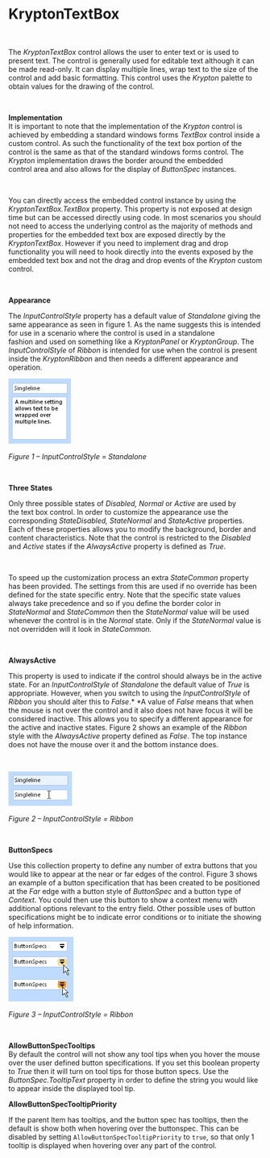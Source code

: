 # KryptonTextBox  
 

The *KryptonTextBox* control allows the user to enter text or is used to present
text. The control is generally used for editable text although it can be made
read-only. It can display multiple lines, wrap text to the size of the control
and add basic formatting. This control uses the *Krypton* palette to obtain
values for the drawing of the control.

 

**Implementation**  
It is important to note that the implementation of the *Krypton* control is
achieved by embedding a standard windows forms *TextBox* control inside a custom
control. As such the functionality of the text box portion of the control is the
same as that of the standard windows forms control. The *Krypton* implementation
draws the border around the embedded control area and also allows for the
display of *ButtonSpec* instances.

 

You can directly access the embedded control instance by using the
*KryptonTextBox.TextBox* property. This property is not exposed at design time
but can be accessed directly using code. In most scenarios you should not need
to access the underlying control as the majority of methods and properties for
the embedded text box are exposed directly by the *KryptonTextBox*. However if
you need to implement drag and drop functionality you will need to hook directly
into the events exposed by the embedded text box and not the drag and drop
events of the *Krypton* custom control.

 

**Appearance** 

The *InputControlStyle* property has a default value of *Standalone* giving the
same appearance as seen in figure 1. As the name suggests this is intended for
use in a scenario where the control is used in a standalone fashion and used
on something like a *KryptonPanel* or *KryptonGroup*. The *InputControlStyle* of
*Ribbon* is intended for use when the control is present inside the
*KryptonRibbon* and then needs a different appearance and operation.

![](KryptonTextBox1.bmp)

*Figure 1 – InputControlStyle = Standalone*

 

**Three States**

Only three possible states of *Disabled, Normal* or *Active* are used by
the text box control. In order to customize the appearance use the corresponding
*StateDisabled, StateNormal* and *StateActive* properties. Each of these
properties allows you to modify the background, border and content
characteristics. Note that the control is restricted to the *Disabled* and
*Active* states if the *AlwaysActive* property is defined as *True*.

 

To speed up the customization process an extra *StateCommon* property has been
provided. The settings from this are used if no override has been defined for
the state specific entry. Note that the specific state values always take
precedence and so if you define the border color in *StateNormal* and
*StateCommon* then the *StateNormal* value will be used whenever the control is
in the *Normal* state. Only if the *StateNormal* value is not overridden will it
look in *StateCommon.*

 

**AlwaysActive**

This property is used to indicate if the control should always be in the active
state. For an *InputControlStyle* of *Standalone* the default value of *True* is
appropriate. However, when you switch to using the *InputControlStyle* of
*Ribbon* you should alter this to *False*.* *A value of *False* means that when
the mouse is not over the control and it also does not have focus it will be
considered inactive. This allows you to specify a different appearance for the
active and inactive states. Figure 2 shows an example of the *Ribbon* style with
the *AlwaysActive* property defined as *False*. The top instance does not have
the mouse over it and the bottom instance does.

 

![](KryptonTextBox2.bmp)

*Figure 2 – InputControlStyle = Ribbon*

 

**ButtonSpecs**

Use this collection property to define any number of extra buttons that you
would like to appear at the near or far edges of the control. Figure 3 shows an
example of a button specification that has been created to be positioned at
the *Far* edge with a button style of *ButtonSpec* and a button type of
*Context*. You could then use this button to show a context menu with additional
options relevant to the entry field. Other possible uses of button
specifications might be to indicate error conditions or to initiate the showing
of help information.

![](KryptonTextBox3.bmp)

*Figure 3 – InputControlStyle = Ribbon*

 

**AllowButtonSpecTooltips**  
By default the control will not show any tool tips when you hover the mouse over
the user defined button specifications. If you set this boolean property to
*True* then it will turn on tool tips for those button specs. Use the
*ButtonSpec.TooltipText* property in order to define the string you would like
to appear inside the displayed tool tip.

**AllowButtonSpecTooltipPriority**

If the parent Item has tooltips, and the button spec has tooltips, then
the default is show both when hovering over the buttonspec. This can be disabled 
by setting `AllowButtonSpecTooltipPriority` to `true`, so that only 1 tooltip is
displayed when hovering over any part of the control.